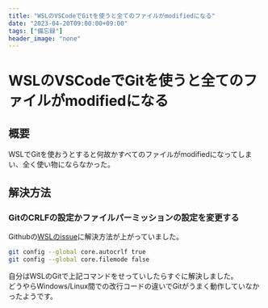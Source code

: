 ```yaml
---
title: "WSLのVSCodeでGitを使うと全てのファイルがmodifiedになる"
date: "2023-04-20T09:00:00+09:00"
tags: ["備忘録"]
header_image: "none"
---
```

# WSLのVSCodeでGitを使うと全てのファイルがmodifiedになる
## 概要

WSLでGitを使おうとすると何故かすべてのファイルがmodifiedになってしまい、全く使い物にならなかった。

## 解決方法

### GitのCRLFの設定かファイルパーミッションの設定を変更する

Githubの[WSLのissue](https://github.com/microsoft/WSL/issues/184#issuecomment-287853688)に解決方法が上がっていました。

```bash
git config --global core.autocrlf true
git config --global core.filemode false
```

自分はWSLのGitで上記コマンドをせっていしたらすぐに解決しました。  
どうやらWindows/Linux間での改行コードの違いでGitがうまく動作していなかったようです。